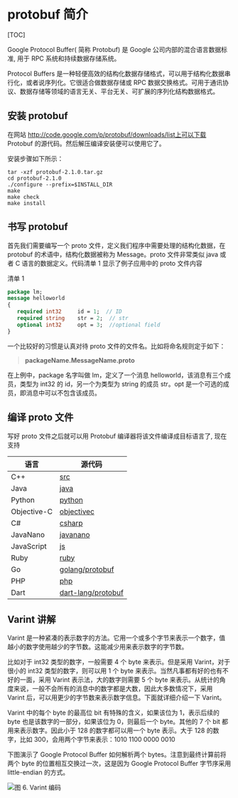 # protobuf 简介

[TOC]

Google Protocol Buffer( 简称 Protobuf) 是 Google 公司内部的混合语言数据标准, 用于 RPC 系统和持续数据存储系统。

Protocol Buffers 是一种轻便高效的结构化数据存储格式，可以用于结构化数据串行化，或者说序列化。它很适合做数据存储或 RPC 数据交换格式。可用于通讯协议、数据存储等领域的语言无关、平台无关、可扩展的序列化结构数据格式。

## 安装 protobuf

在网站 http://code.google.com/p/protobuf/downloads/list上可以下载 Protobuf 的源代码。然后解压编译安装便可以使用它了。

安装步骤如下所示：

```shell
tar -xzf protobuf-2.1.0.tar.gz 
cd protobuf-2.1.0 
./configure --prefix=$INSTALL_DIR 
make 
make check 
make install
```

## 书写 protobuf

首先我们需要编写一个 proto 文件，定义我们程序中需要处理的结构化数据，在 protobuf 的术语中，结构化数据被称为 Message。proto 文件非常类似 java 或者 C 语言的数据定义。代码清单 1 显示了例子应用中的 proto 文件内容

清单 1

```protobuf
package lm;
message helloworld 
{ 
   required int32     id = 1;  // ID 
   required string    str = 2;  // str 
   optional int32     opt = 3;  //optional field 
}
```

一个比较好的习惯是认真对待 proto 文件的文件名。比如将命名规则定于如下：

> **packageName.MessageName.proto**

在上例中，package 名字叫做 lm，定义了一个消息 helloworld，该消息有三个成员，类型为 int32 的 id，另一个为类型为 string 的成员 str。opt 是一个可选的成员，即消息中可以不包含该成员。

## 编译 proto 文件

写好 proto 文件之后就可以用 Protobuf 编译器将该文件编译成目标语言了, 现在支持

| 语言 | 源代码 |
| ---- | ---- |
|  C++ | [src](https://github.com/google/protobuf/blob/master/src)|
| Java |  [java](https://github.com/google/protobuf/blob/master/java) |
| Python | [python](https://github.com/google/protobuf/blob/master/python)|
|Objective-C | [objectivec](https://github.com/google/protobuf/blob/master/objectivec)|
| C# | [csharp](https://github.com/google/protobuf/blob/master/csharp) |
| JavaNano | [javanano](https://github.com/google/protobuf/blob/master/javanano)|
| JavaScript |  [js](https://github.com/google/protobuf/blob/master/js)  |
| Ruby | [ruby](https://github.com/google/protobuf/blob/master/ruby) |
| Go|  [golang/protobuf](https://github.com/golang/protobuf)  |
| PHP |[php](https://github.com/google/protobuf/blob/master/php)  |
| Dart| [dart-lang/protobuf](https://github.com/dart-lang/protobuf)|

## Varint 讲解

Varint 是一种紧凑的表示数字的方法。它用一个或多个字节来表示一个数字，值越小的数字使用越少的字节数。这能减少用来表示数字的字节数。

比如对于 int32 类型的数字，一般需要 4 个 byte 来表示。但是采用 Varint，对于很小的 int32 类型的数字，则可以用 1 个 byte 来表示。当然凡事都有好的也有不好的一面，采用 Varint 表示法，大的数字则需要 5 个 byte 来表示。从统计的角度来说，一般不会所有的消息中的数字都是大数，因此大多数情况下，采用 Varint 后，可以用更少的字节数来表示数字信息。下面就详细介绍一下 Varint。

Varint 中的每个 byte 的最高位 bit 有特殊的含义，如果该位为 1，表示后续的 byte 也是该数字的一部分，如果该位为 0，则最后一个 byte。其他的 7 个 bit 都用来表示数字。因此小于 128 的数字都可以用一个 byte 表示。大于 128 的数字，比如 300，会用两个字节来表示：1010 1100 0000 0010

下图演示了 Google Protocol Buffer 如何解析两个 bytes。注意到最终计算前将两个 byte 的位置相互交换过一次，这是因为 Google Protocol Buffer 字节序采用 little-endian 的方式。

![图 6. Varint 编码](https://www.ibm.com/developerworks/cn/linux/l-cn-gpb/image006.jpg)

